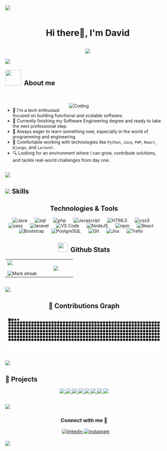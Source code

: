 <img src="https://user-images.githubusercontent.com/73097560/115834477-dbab4500-a447-11eb-908a-139a6edaec5c.gif">


<div id="user-content-toc">
  <ul align="Center">
    <summary><h1 style="display: inline-block">Hi there👋, I'm David </h1></summary>
  </ul>

   <ul align= "center">
        <a href="https://github.com/DenverCoder1/readme-typing-svg"><img src="https://readme-typing-svg.herokuapp.com?&font=IBM+Plex+Sans&color=abcdef&size=20&lines=Welcome+to+my+GitHub+Profile!;I'm+a+studyin+Software+Engineering"/></a>
    </ul>
</div>

<img src="https://user-images.githubusercontent.com/73097560/115834477-dbab4500-a447-11eb-908a-139a6edaec5c.gif">
<br><br>
<!--About Me-->


<img align="left" src = "https://user-images.githubusercontent.com/63050133/156777293-72a6e681-2582-4a9d-ad92-09d1181d47c7.gif" width = 50px height=50px>
<h2 align="left" font-weight="bold">&nbsp;&nbsp;About me</h2>  
<br><br>


<img align="right" alt="Coding" width="300" src="https://i.pinimg.com/originals/81/17/8b/81178b47a8598f0c81c4799f2cdd4057.gif">

- 🧠 I'm a tech enthusiast focused on building functional and scalable software.
- 📘 Currently finishing my Software Engineering degree and ready to take the next professional step.
- 🌱 Always eager to learn something new, especially in the world of programming and engineering.
- 🧩 Comfortable working with technologies like `Python`, `Java`, `PHP`, `React`, `Django`, and `Laravel`.
- 🔍 Looking for an environment where I can grow, contribute solutions, and tackle real-world challenges from day one.



</br>
<img src="https://user-images.githubusercontent.com/73097560/115834477-dbab4500-a447-11eb-908a-139a6edaec5c.gif">


## <img src="https://media2.giphy.com/media/QssGEmpkyEOhBCb7e1/giphy.gif?cid=ecf05e47a0n3gi1bfqntqmob8g9aid1oyj2wr3ds3mg700bl&rid=giphy.gif" width ="25"><b> Skills</b>

<div align="center" width="100">
    <h2 font-weight="bold">Technologies & Tools</h2>
        <img
            src="https://cdn.jsdelivr.net/gh/devicons/devicon@latest/icons/java/java-original-wordmark.svg"
            width="60px"
            alt="Java">
            &nbsp;&nbsp;&nbsp;&nbsp;
        <img
            src="https://cdn.iconscout.com/icon/free/png-256/mysql-3521596-2945040.png"
            width="50px"
            alt="sql">
            &nbsp;&nbsp;&nbsp;&nbsp;
        <img
            src="https://cdn.iconscout.com/icon/free/png-256/php-2752101-2284918.png"
            width="50px"
            alt="php">
            &nbsp;&nbsp;&nbsp;&nbsp;
        <img
            src="https://cdn.jsdelivr.net/gh/devicons/devicon@latest/icons/javascript/javascript-original.svg"
            width="50px"
            alt="Javascript">
            &nbsp;&nbsp;&nbsp;&nbsp;
        <img
            src="https://cdn.jsdelivr.net/gh/devicons/devicon@latest/icons/html5/html5-original-wordmark.svg"
            width="60px"
            alt="HTML5">
            &nbsp;&nbsp;&nbsp;&nbsp;
        <img
            src="https://cdn.jsdelivr.net/gh/devicons/devicon@latest/icons/css3/css3-original-wordmark.svg"
            width="60px"
            alt="css3">
            &nbsp;&nbsp;&nbsp;&nbsp;
        <img
            src="https://cdn.jsdelivr.net/gh/devicons/devicon@latest/icons/sass/sass-original.svg"
            width="60px"
            alt="sass">
            &nbsp;&nbsp;&nbsp;&nbsp;
        <img
            src="https://cdn.iconscout.com/icon/free/png-256/laravel-3-1175147.png"
            width="60px"
            alt="laravel">
            &nbsp;&nbsp;&nbsp;&nbsp;
        <img
            src="https://cdn.jsdelivr.net/gh/devicons/devicon@latest/icons/vscode/vscode-original-wordmark.svg"
            width="60px"
            alt="VS Code">
            &nbsp;&nbsp;&nbsp;&nbsp;
        <img
            src="https://cdn.jsdelivr.net/gh/devicons/devicon@latest/icons/nodejs/nodejs-original-wordmark.svg"
            width="60px"
            alt="NodeJS">
            &nbsp;&nbsp;&nbsp;&nbsp;
        <img
            src="https://cdn.jsdelivr.net/gh/devicons/devicon@latest/icons/npm/npm-original-wordmark.svg"
            width="60px"
            alt="npm">
            &nbsp;&nbsp;&nbsp;&nbsp;
        <img
            src="https://cdn.jsdelivr.net/gh/devicons/devicon@latest/icons/react/react-original-wordmark.svg"
            width="60px"
            alt="React">
            &nbsp;&nbsp;&nbsp;&nbsp;
        <img
            src="https://cdn.jsdelivr.net/gh/devicons/devicon@latest/icons/bootstrap/bootstrap-plain-wordmark.svg"
            width="60px"
            alt="Bootstrap">
            &nbsp;&nbsp;&nbsp;&nbsp;
        <img
            src="https://cdn.jsdelivr.net/gh/devicons/devicon@latest/icons/postgresql/postgresql-original-wordmark.svg"
            width="60px"
            alt="PostgreSQL">
            &nbsp;&nbsp;&nbsp;&nbsp;
        <img
            src="https://cdn.jsdelivr.net/gh/devicons/devicon@latest/icons/github/github-original-wordmark.svg"
            width="60px"
            alt="Git">
            &nbsp;&nbsp;&nbsp;&nbsp;
        <img
            src="https://cdn.jsdelivr.net/gh/devicons/devicon@latest/icons/jira/jira-original-wordmark.svg"
            width="60px"
            alt="Jira">
            &nbsp;&nbsp;&nbsp;&nbsp;
        <img
            src="https://cdn.jsdelivr.net/gh/devicons/devicon@latest/icons/trello/trello-plain-wordmark.svg"
            width="60px"
            alt="Trello">
            &nbsp;&nbsp;&nbsp;&nbsp;
</div>

  <p align="left">
  <!--- stats (start) -->
  <h2 align="center" font-weight="bold"> <img src="https://media.giphy.com/media/iY8CRBdQXODJSCERIr/giphy.gif" width="30" height="30" style="margin-right: 10px;">Github Stats</h2>
  <table align="center">
    <tr border="none">
     <td width="50%" align="center">
       <img  align="left"  src="https://github-readme-stats.vercel.app/api?username=ArDavid14&theme=dark&show_icons=true&count_private=true" />
       <br></br>
       <img  title="🔥 Get streak stats for your profile at git.io/streak-stats" alt="Mark streak" src="https://github-readme-streak-stats.herokuapp.com/?user=ArDavid14&theme=dark&hide_border=false" /> 
     </td>


   <td width="50%" align="center">

   <img  align="center"  src="https://github-readme-stats.anuraghazra1.vercel.app/api/top-langs/?username=ArDavid14&theme=dark&hide_border=false&no-bg=true&no-frame=true&langs_count=7"/>

   </td>
   </tr>
  </table>
</div>


</br>
<img src="https://user-images.githubusercontent.com/73097560/115834477-dbab4500-a447-11eb-908a-139a6edaec5c.gif">


<h2 align="center">🐍 Contributions Graph</h2>
	
<p align="center">
  <img src="https://github.com/ArDavid14/ArDavid14/blob/output/github-contribution-grid-snake.svg" alt="Snake animation" />
</p>

<!--- stats (end) -->
<br/>
<img src="https://user-images.githubusercontent.com/73097560/115834477-dbab4500-a447-11eb-908a-139a6edaec5c.gif">


<!-- Proyectos destacados -->
## 🚀 Projects

<p align="center">
  <a href="https://github.com/GARO99/CourseConnect.git">
    <img src="https://github-readme-stats.vercel.app/api/pin/?username=GARO99&repo=Gestion_productos&theme=tokyonight" />
  <a href="https://github.com/Santiagocsie/Gestion_productos">
    <img src="https://github-readme-stats.vercel.app/api/pin/?username=Santiagocsie&repo=Gestion_productos&theme=tokyonight" />
  </a>
  <a href="https://github.com/Santiagocsie/React-CRUD">
    <img src="https://github-readme-stats.vercel.app/api/pin/?username=Santiagocsie&repo=React-CRUD&theme=tokyonight" />
  </a>
  <a href="https://github.com/Santiagocsie/Lavarel_Crud">
    <img src="https://github-readme-stats.vercel.app/api/pin/?username=Santiagocsie&repo=Lavarel_Crud&theme=tokyonight" />
  </a>
  <a href="https://github.com/Santiagocsie/Ecomapeobotanico">
    <img src="https://github-readme-stats.vercel.app/api/pin/?username=Santiagocsie&repo=Ecomapeobotanico&theme=tokyonight" />
  </a>
  <a href="https://github.com/Santiagocsie/Nutridatagram">
    <img src="https://github-readme-stats.vercel.app/api/pin/?username=Santiagocsie&repo=Nutridatagram&theme=tokyonight" />
  </a>
  <a href="https://github.com/ArDavid14/SisDistribuidos">
    <img src="https://github-readme-stats.vercel.app/api/pin/?username=ArDavid14&repo=SisDistribuidos&theme=tokyonight" />
  </a>
  <a href="https://github.com/UMBDavidC/Taller-progam">
    <img src="https://github-readme-stats.vercel.app/api/pin/?username=UMBDavidC&repo=Taller-program&theme=tokyonight" />
  </a>
</p>

<!--horizontal divider(gradiant)-->
<br/>
<img src="https://user-images.githubusercontent.com/73097560/115834477-dbab4500-a447-11eb-908a-139a6edaec5c.gif">

<h3 align="center"> Connect with me 🤝 </h3>

<p align="center">

<div align="center"  class="icons-social" style="margin-left: 10px;">
        <a href="www.linkedin.com/in/arvid14/" target="_blank">
            <img src=https://img.shields.io/badge/linkedin-%2300acee.svg?color=405DE6&style=for-the-badge&logo=linkedin&logoColor=white alt=linkedin style="margin-bottom: 5px;" />
        </a>
        <a href="https://www.instagram.com/davidcubi14/" target="_blank">
            <img src=https://img.shields.io/badge/instagram-%ff5851db.svg?color=C13584&style=for-the-badge&logo=instagram&logoColor=white alt=instagram style="margin-bottom: 5px;" />
        </a>
</div>

<br>
	<!--horizontal divider(gradiant)-->
<img src="https://user-images.githubusercontent.com/73097560/115834477-dbab4500-a447-11eb-908a-139a6edaec5c.gif">


